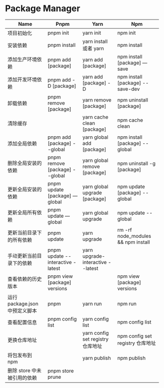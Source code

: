 # Package Manager

| Name                           | Pnpm                              | Yarn                              | Npm                                |
| ------------------------------ | --------------------------------- | --------------------------------- | ---------------------------------- |
| 项目初始化                     | pnpm init                         | yarn init                         | npm init                           |
| 安装依赖                       | pnpm install                      | yarn install 或者 yarn            | npm install                        |
| 添加生产环境依赖               | pnpm add [package]                | yarn add [package]                | npm install [package] —save        |
| 添加开发环境依赖               | pnpm add -D [package]             | yarn add [package] -D             | npm install [package] --save-dev   |
| 卸载依赖                       | pnpm remove [package]             | yarn remove [package]             | npm uninstall [package]            |
| 清除缓存                       |                                   | yarn cache clean [package]        | npm cache clean                    |
| 添加全局依赖                   | pnpm add [package] --global       | yarn global add [package]         | npm install [package] --global     |
| 删除全局安装的依赖             | pnpm remove [package] --global    | yarn global remove [package]      | npm uninstall -g [package]         |
| 更新全局安装的依赖             | pnpm update [package] —global     | yarn global upgrade [package]     | npm update [package] --global      |
| 更新全局所有依赖               | pnpm update —global               | yarn global upgrade               | npm update --global                |
| 更新当前目录下的所有依赖       | pnpm update                       | yarn upgrade                      | rm -rf node_modules && npm install |
| 手动更新当前目录下的依赖       | pnpm update --interactive -latest | yarn upgrade-interactive --latest |                                    |
| 查看依赖的历史版本             | pnpm view [package] versions      |                                   | npm view [package] versions        |
| 运行 package.json 中预定义脚本 | pnpm                              | yarn run                          | npm run                            |
| 查看配置信息                   | pnpm config list                  | yarn config list                  | npm config list                    |
| 更换仓库地址                   |                                   | yarn config set registry 仓库地址 | npm config set registry 仓库地址   |
| 将包发布到 npm                 |                                   | yarn publish                      | npm publish                        |
| 删除 store 中未被引用的依赖    | pnpm store prune                  |                                   |                                    |

